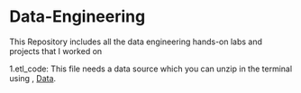 # Data-Engineering
This Repository includes all the data engineering hands-on labs and projects that I worked on 

1.etl_code: This file needs a data source which you can unzip in the terminal using , [Data](https://cf-courses-data.s3.us.cloud-object-storage.appdomain.cloud/IBMDeveloperSkillsNetwork-PY0221EN-SkillsNetwork/labs/module%206/Lab%20-%20Extract%20Transform%20Load/data/source.zip).

